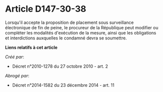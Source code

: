 # Article D147-30-38

Lorsqu'il accepte la proposition de placement sous surveillance électronique de fin de peine, le procureur de la République
peut modifier ou compléter les modalités d'exécution de la mesure, ainsi que les obligations et interdictions auxquelles le
condamné devra se soumettre.

**Liens relatifs à cet article**

_Créé par_:

  - Décret n°2010-1278 du 27 octobre 2010 - art. 2

_Abrogé par_:

  - Décret n°2014-1582 du 23 décembre 2014 - art. 11
